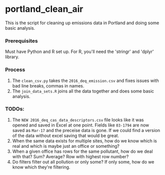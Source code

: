 # portland_clean_air

This is the script for cleaning up emissions data in Portland and doing some basic analysis.


### Prerequisites
Must have Python and R set up. For R, you'll need the 'stringr' and 'dplyr' library.

### Process
1) The `clean_csv.py` takes the `2016_deq_emission.csv` and fixes issues with bad line breaks, commas in names.
2) The `join_data_sets.R` joins all the data together and does some basic analysis.

### TODOs:
1) The `NEW 2016_deq_cas_data_descriptors.csv` file looks like it was opened and saved in Excel at one point. Fields like `03-1794` are now saved as `Mar-17` and the preceise data is gone. If we could find a version of the data without excel saving that would be great.
2) When the same data exists for multiple sites, how do we know which is real and which is maybe just an office or something?
3) When a given office has rows for the same pollutant, how do we deal with that? Sum? Average? Row with highest row number?
4) Do filters filter out all pollution or only some? If only some, how do we know which they're filtering.
